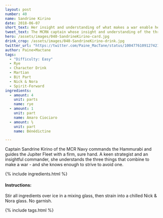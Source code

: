 ```yaml
---
layout: post
number: 40
name: Sandrine Kirino
date: 2018-06-07
short_text: Her insight and understanding of what makes a war enable her to avoid one. 
tweet_text: The MCRN captain whose insight and understanding of the three things that make a war enable her to avoid one.
hero: /assets/images/040-SandrineKirino-card.jpg
drink_crop: /assets/images/040-SandrineKirino-drink.jpg
twitter_url: "https://twitter.com/Paine_MacTane/status/1004776109127421952"
author: Paine×Mactane
tags: 
  - "Difficulty: Easy"
  - Rye
  - Character Drink
  - Martian
  - Bit Part
  - Nick & Nora
  - Spirit-Forward
ingredients:
  - amount: 4
    unit: parts
    name: rye
  - amount: 1
    unit: part
    name: Amaro Ciociaro
  - amount: ½
    unit: part
    name: Bénédictine

---
```


Captain Sandrine Kirino of the MCR Navy commands the Hammurabi and guides the Jupiter Fleet with a firm, sure hand. A keen strategist and an insightful commander, she understands the three things that combine to make a war - and she knows enough to strive to avoid one. 

{% include ingredients.html %}

#### Instructions:

Stir all ingredients over ice in a mixing glass, then strain into a chilled Nick & Nora glass. No garnish.

{% include tags.html %}
